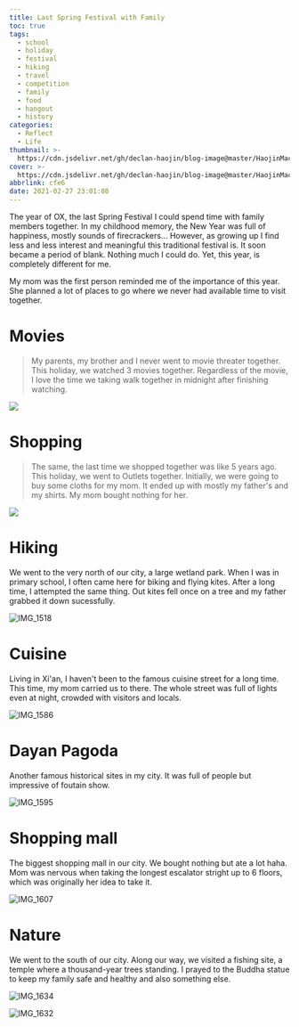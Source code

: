 ```yaml
---
title: Last Spring Festival with Family
toc: true
tags:
  - school
  - holiday
  - festival
  - hiking
  - travel
  - competition
  - family
  - food
  - hangout
  - history
categories:
  - Reflect
  - Life
thumbnail: >-
  https://cdn.jsdelivr.net/gh/declan-haojin/blog-image@master/HaojinMacBookPro/20210309230916.jpeg
cover: >-
  https://cdn.jsdelivr.net/gh/declan-haojin/blog-image@master/HaojinMacBookPro/20210309230916.jpeg
abbrlink: cfe6
date: 2021-02-27 23:01:08
---
```


The year of OX, the last Spring Festival I could spend time with family members together. In my childhood memory, the New Year was full of happiness, mostly sounds of firecrackers... However, as growing up I find less and less interest and meaningful this traditional festival is. It soon became a period of blank. Nothing much I could do. Yet, this year, is completely different for me.

My mom was the first person reminded me of the importance of this year. She planned a lot of places to go where we never had available time to visit together.

<!--more-->

# Movies

> My parents, my brother and I never went to movie threater together. This holiday, we watched 3 movies together. Regardless of the movie, I love the time we taking walk together in midnight after finishing watching. 

![](https://cdn.jsdelivr.net/gh/declan-haojin/blog-image@master/HaojinMacBookPro/20210309232019.jpg)

# Shopping

>  The same, the last time we shopped together was like 5 years ago. This holiday, we went to Outlets together. Initially, we were going to buy some cloths for my mom. It ended up with mostly my father's and my shirts. My mom bought nothing for her.

![](https://cdn.jsdelivr.net/gh/declan-haojin/blog-image@master/HaojinMacBookPro/20210309232433.jpg)

# Hiking

We went to the very north of our city, a large wetland park. When I was in primary school, I often came here for biking and flying kites. After a long time, I attempted the same thing. Out kites fell once on a tree and my father grabbed it down sucessfully. 

![IMG_1518](https://cdn.jsdelivr.net/gh/declan-haojin/blog-image@master/HaojinMacBookPro/20210309232726.jpg)

# Cuisine

Living in Xi'an, I haven't been to the famous cuisine street for a long time. This time, my mom carried us to there. The whole street was full of lights even at night, crowded with visitors and locals. 

![IMG_1586](https://cdn.jsdelivr.net/gh/declan-haojin/blog-image@master/HaojinMacBookPro/20210309232932.jpg)

# Dayan Pagoda

Another famous historical sites in my city. It was full of people but impressive of foutain show.

![IMG_1595](https://cdn.jsdelivr.net/gh/declan-haojin/blog-image@master/HaojinMacBookPro/20210309233017.jpg)

# Shopping mall

The biggest shopping mall in our city. We bought nothing but ate a lot haha. Mom was nervous when taking the longest escalator stright up to 6 floors, which was originally her idea to take it.

![IMG_1607](https://cdn.jsdelivr.net/gh/declan-haojin/blog-image@master/HaojinMacBookPro/20210309233219.jpg)

# Nature

We went to the south of our city. Along our way, we visited a fishing site, a temple  where a thousand-year trees standing. I prayed to the Buddha statue to keep my family safe and healthy and also something else.

![IMG_1634](/Users/haojin/Desktop/IMG_1634.jpg)

![IMG_1632](https://cdn.jsdelivr.net/gh/declan-haojin/blog-image@master/HaojinMacBookPro/20210309233628.jpg)



